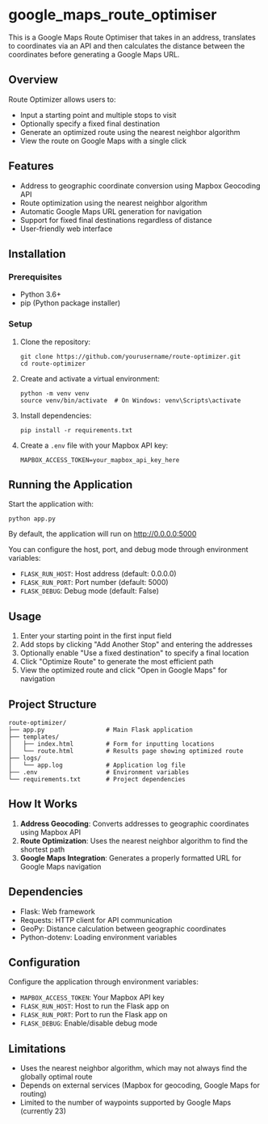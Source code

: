 # google_maps_route_optimiser

This is a Google Maps Route Optimiser that takes in an address, translates to coordinates via an API and then calculates the distance between the coordinates before generating a Google Maps URL.

## Overview

Route Optimizer allows users to:
- Input a starting point and multiple stops to visit
- Optionally specify a fixed final destination
- Generate an optimized route using the nearest neighbor algorithm
- View the route on Google Maps with a single click

## Features

- Address to geographic coordinate conversion using Mapbox Geocoding API
- Route optimization using the nearest neighbor algorithm
- Automatic Google Maps URL generation for navigation
- Support for fixed final destinations regardless of distance
- User-friendly web interface

## Installation

### Prerequisites

- Python 3.6+
- pip (Python package installer)

### Setup

1. Clone the repository:
   ```
   git clone https://github.com/yourusername/route-optimizer.git
   cd route-optimizer
   ```

2. Create and activate a virtual environment:
   ```
   python -m venv venv
   source venv/bin/activate  # On Windows: venv\Scripts\activate
   ```

3. Install dependencies:
   ```
   pip install -r requirements.txt
   ```

4. Create a `.env` file with your Mapbox API key:
   ```
   MAPBOX_ACCESS_TOKEN=your_mapbox_api_key_here
   ```

## Running the Application

Start the application with:

```
python app.py
```

By default, the application will run on http://0.0.0.0:5000

You can configure the host, port, and debug mode through environment variables:
- `FLASK_RUN_HOST`: Host address (default: 0.0.0.0)
- `FLASK_RUN_PORT`: Port number (default: 5000)
- `FLASK_DEBUG`: Debug mode (default: False)

## Usage

1. Enter your starting point in the first input field
2. Add stops by clicking "Add Another Stop" and entering the addresses
3. Optionally enable "Use a fixed destination" to specify a final location
4. Click "Optimize Route" to generate the most efficient path
5. View the optimized route and click "Open in Google Maps" for navigation

## Project Structure

```
route-optimizer/
├── app.py                 # Main Flask application
├── templates/
│   ├── index.html         # Form for inputting locations
│   └── route.html         # Results page showing optimized route
├── logs/
│   └── app.log            # Application log file
├── .env                   # Environment variables
└── requirements.txt       # Project dependencies
```

## How It Works

1. **Address Geocoding**: Converts addresses to geographic coordinates using Mapbox API
2. **Route Optimization**: Uses the nearest neighbor algorithm to find the shortest path
3. **Google Maps Integration**: Generates a properly formatted URL for Google Maps navigation

## Dependencies

- Flask: Web framework
- Requests: HTTP client for API communication
- GeoPy: Distance calculation between geographic coordinates
- Python-dotenv: Loading environment variables

## Configuration

Configure the application through environment variables:
- `MAPBOX_ACCESS_TOKEN`: Your Mapbox API key
- `FLASK_RUN_HOST`: Host to run the Flask app on
- `FLASK_RUN_PORT`: Port to run the Flask app on
- `FLASK_DEBUG`: Enable/disable debug mode

## Limitations

- Uses the nearest neighbor algorithm, which may not always find the globally optimal route
- Depends on external services (Mapbox for geocoding, Google Maps for routing)
- Limited to the number of waypoints supported by Google Maps (currently 23)